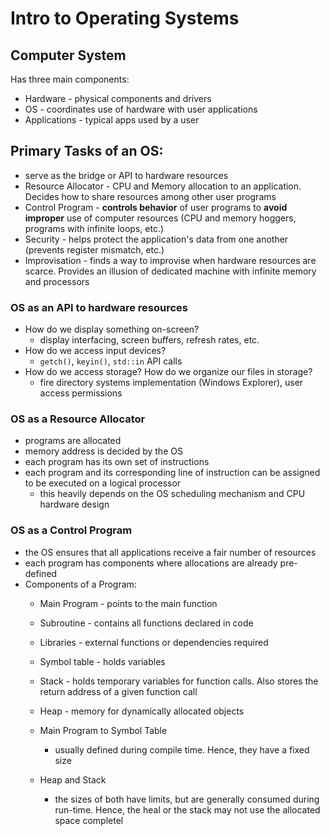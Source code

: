 # Intro to Operating Systems

## Computer System
Has three main components:
- Hardware - physical components and drivers
- OS - coordinates use of hardware with user applications
- Applications - typical apps used by a user

## Primary Tasks of an OS:
- serve as the bridge or API to hardware resources
- Resource Allocator - CPU and Memory allocation to an application. Decides how to share resources among other user programs
- Control Program - **controls behavior** of user programs to **avoid** **improper** use of computer resources (CPU and memory hoggers, programs with infinite loops, etc.)
- Security - helps protect the application's data from one another (prevents register mismatch, etc.)
- Improvisation - finds a way to improvise when hardware resources are scarce. Provides an illusion of dedicated machine with infinite memory and processors

### OS as an API to hardware resources
- How do we display something on-screen? 
	- display interfacing, screen buffers, refresh rates, etc.
- How do we access input devices?
	- `getch()`, `keyin()`, `std::in` API calls
- How do we access storage? How do we organize our files in storage?
	- fire directory systems implementation (Windows Explorer), user access permissions

### OS as a Resource Allocator
- programs are allocated
- memory address is decided by the OS
- each program has its own set of instructions
- each program and its corresponding line of instruction can be assigned to be executed on a logical processor
	- this heavily depends on the OS scheduling mechanism and CPU hardware design
### OS as a Control Program
- the OS ensures that all applications receive a fair number of resources
- each program has components where allocations are already pre-defined
- Components of a Program:
	- Main Program - points to the main function
	- Subroutine - contains all functions declared in code
	- Libraries - external functions or dependencies required
	- Symbol table - holds variables
	- Stack - holds temporary variables for function calls. Also stores the return address of a given function call
	- Heap - memory for dynamically allocated objects

	- Main Program to Symbol Table
		- usually defined during compile time. Hence, they have a fixed size
	- Heap and Stack
		- the sizes of both have limits, but are generally consumed during run-time. Hence, the heal or the stack may not use the allocated space completel